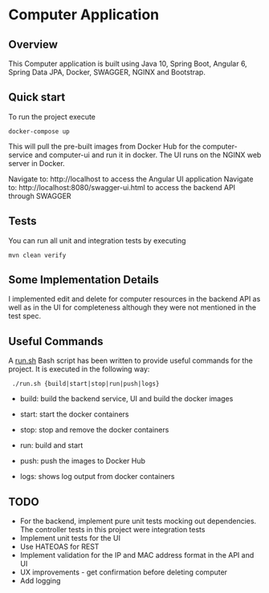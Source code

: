 # Computer Application

## Overview
This Computer application is built using Java 10, Spring Boot, Angular 6, Spring Data JPA, Docker, SWAGGER, NGINX and Bootstrap.

## Quick start
To run the project execute
```
docker-compose up
```

This will pull the pre-built images from Docker Hub for the computer-service and computer-ui and run it in docker. The UI
runs on the NGINX web server in Docker.

Navigate to: http://localhost to access the Angular UI application
Navigate to: http://localhost:8080/swagger-ui.html to access the backend API through SWAGGER

## Tests
You can run all unit and integration tests by executing
```
mvn clean verify
```

## Some Implementation Details
I implemented edit and delete for computer resources in the backend API as well as in the UI for completeness although they were not mentioned in the test spec.

## Useful Commands
A [run.sh](run.sh) Bash script has been written to provide useful commands for the project. It is executed in the following way:

``` ./run.sh {build|start|stop|run|push|logs}```

- build: build the backend service, UI and build the docker images

- start: start the docker containers

- stop: stop and remove the docker containers

- run: build and start

- push: push the images to Docker Hub

- logs: shows log output from docker containers

## TODO
- For the backend, implement pure unit tests mocking out dependencies. The controller tests in this project were integration tests
- Implement unit tests for the UI
- Use HATEOAS for REST
- Implement validation for the IP and MAC address format in the API and UI
- UX improvements - get confirmation before deleting computer
- Add logging
